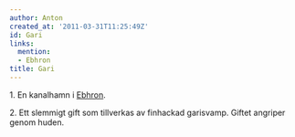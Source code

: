 ```yaml
---
author: Anton
created_at: '2011-03-31T11:25:49Z'
id: Gari
links:
  mention:
  - Ebhron
title: Gari
---
```


1\. En kanalhamn i [Ebhron].

2\. Ett slemmigt gift som tillverkas av finhackad garisvamp. Giftet angriper genom huden.

  [Ebhron]: Ebhron
